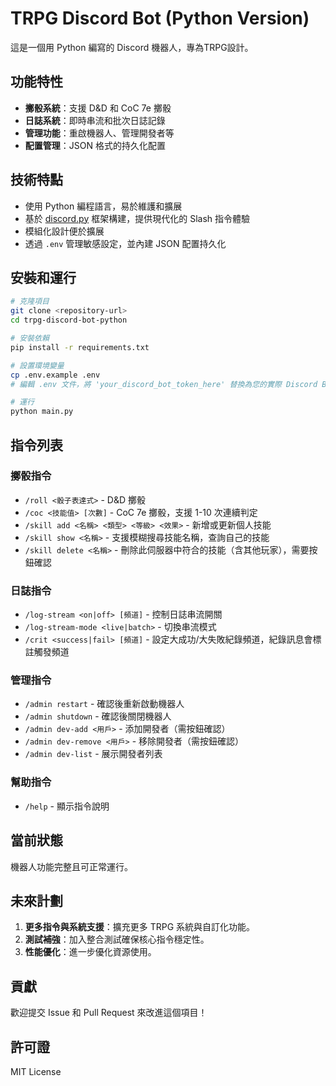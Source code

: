 # TRPG Discord Bot (Python Version)

這是一個用 Python 編寫的 Discord 機器人，專為TRPG設計。

## 功能特性

- **擲骰系統**：支援 D&D 和 CoC 7e 擲骰
- **日誌系統**：即時串流和批次日誌記錄
- **管理功能**：重啟機器人、管理開發者等
- **配置管理**：JSON 格式的持久化配置

## 技術特點

- 使用 Python 編程語言，易於維護和擴展
- 基於 [discord.py](https://github.com/Rapptz/discord.py) 框架構建，提供現代化的 Slash 指令體驗
- 模組化設計便於擴展
- 透過 `.env` 管理敏感設定，並內建 JSON 配置持久化

## 安裝和運行

```bash
# 克隆項目
git clone <repository-url>
cd trpg-discord-bot-python

# 安裝依賴
pip install -r requirements.txt

# 設置環境變量
cp .env.example .env
# 編輯 .env 文件，將 'your_discord_bot_token_here' 替換為您的實際 Discord Bot Token

# 運行
python main.py
```

## 指令列表

### 擲骰指令

- `/roll <骰子表達式>` - D&D 擲骰
- `/coc <技能值> [次數]` - CoC 7e 擲骰，支援 1-10 次連續判定
- `/skill add <名稱> <類型> <等級> <效果>` - 新增或更新個人技能
- `/skill show <名稱>` - 支援模糊搜尋技能名稱，查詢自己的技能
- `/skill delete <名稱>` - 刪除此伺服器中符合的技能（含其他玩家），需要按鈕確認

### 日誌指令

- `/log-stream <on|off> [頻道]` - 控制日誌串流開關
- `/log-stream-mode <live|batch>` - 切換串流模式
- `/crit <success|fail> [頻道]` - 設定大成功/大失敗紀錄頻道，紀錄訊息會標註觸發頻道

### 管理指令

- `/admin restart` - 確認後重新啟動機器人
- `/admin shutdown` - 確認後關閉機器人
- `/admin dev-add <用戶>` - 添加開發者（需按鈕確認）
- `/admin dev-remove <用戶>` - 移除開發者（需按鈕確認）
- `/admin dev-list` - 展示開發者列表

### 幫助指令

- `/help` - 顯示指令說明

## 當前狀態

機器人功能完整且可正常運行。

## 未來計劃

1. **更多指令與系統支援**：擴充更多 TRPG 系統與自訂化功能。
2. **測試補強**：加入整合測試確保核心指令穩定性。
3. **性能優化**：進一步優化資源使用。

## 貢獻

歡迎提交 Issue 和 Pull Request 來改進這個項目！

## 許可證

MIT License